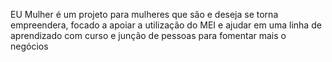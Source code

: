  </b>EU Mulher 
 é um projeto para mulheres que são e deseja se torna empreendera, focado a apoiar a utilização do MEI e ajudar em uma linha de aprendizado com curso e junção de pessoas para fomentar mais o negócios 
